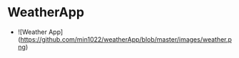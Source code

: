 # WeatherApp


* ![Weather App] (https://github.com/min1022/weatherApp/blob/master/images/weather.png)
